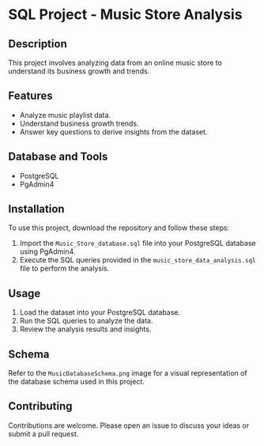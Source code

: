 # SQL Project - Music Store Analysis

## Description
This project involves analyzing data from an online music store to understand its business growth and trends. 

## Features
- Analyze music playlist data.
- Understand business growth trends.
- Answer key questions to derive insights from the dataset.


## Database and Tools
-  PostgreSQL
-  PgAdmin4

## Installation
To use this project, download the repository and follow these steps:

1. Import the `Music_Store_database.sql` file into your PostgreSQL database using PgAdmin4.
2. Execute the SQL queries provided in the `music_store_data_analysis.sql` file to perform the analysis.

## Usage
1. Load the dataset into your PostgreSQL database.
2. Run the SQL queries to analyze the data.
3. Review the analysis results and insights.

## Schema
Refer to the `MusicDatabaseSchema.png` image for a visual representation of the database schema used in this project.

## Contributing
Contributions are welcome. Please open an issue to discuss your ideas or submit a pull request.


